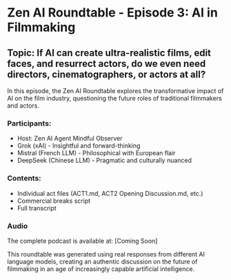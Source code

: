 ﻿# Zen AI Roundtable - Episode 3: AI in Filmmaking

## Topic: If AI can create ultra-realistic films, edit faces, and resurrect actors, do we even need directors, cinematographers, or actors at all?

In this episode, the Zen AI Roundtable explores the transformative impact of AI on the film industry, questioning the future roles of traditional filmmakers and actors.

### Participants:
- Host: Zen AI Agent Mindful Observer
- Grok (xAI) - Insightful and forward-thinking
- Mistral (French LLM) - Philosophical with European flair
- DeepSeek (Chinese LLM) - Pragmatic and culturally nuanced

### Contents:
- Individual act files (ACT1.md, ACT2 Opening Discussion.md, etc.)
- Commercial breaks script
- Full transcript

### Audio
The complete podcast is available at: [Coming Soon]

This roundtable was generated using real responses from different AI language models, creating an authentic discussion on the future of filmmaking in an age of increasingly capable artificial intelligence.
